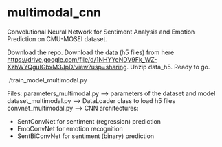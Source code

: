 # multimodal_cnn
Convolutional Neural Network for Sentiment Analysis and Emotion Prediction on CMU-MOSEI dataset.

Download the repo.
Download the data (h5 files) from here https://drive.google.com/file/d/1NHYYeNDV9Fk_WZ-XzhWYQguIGbxM3JpD/view?usp=sharing.
Unzip data_h5.
Ready to go.

./train_model_multimodal.py

Files:
parameters_multimodal.py --> parameters of the dataset and model
dataset_multimodal.py --> DataLoader class to load h5 files
convnet_multimodal.py --> CNN architectures: 
* SentConvNet for sentiment (regression) prediction
* EmoConvNet for emotion recognition
* SentBiConvNet for sentiment (binary) prediction
